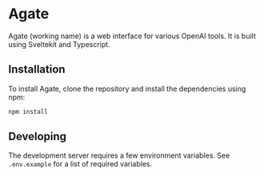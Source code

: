 # Agate

Agate (working name) is a web interface for various OpenAI tools. It is built using Sveltekit and Typescript.

## Installation

To install Agate, clone the repository and install the dependencies using npm:

```bash
npm install
```

## Developing

The development server requires a few environment variables. See `.env.example` for a list of required variables.